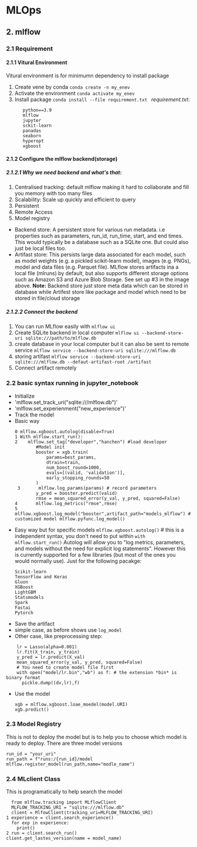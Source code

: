 # MLOps

## 2. mlflow
### 2.1 Requirement
#### 2.1.1 Vitural Environment
Vitural environment is for minimumn dependency to install package
1. Create vene by conda
  `conda create -n my_enev`
2. Activate the environment
   `conda activate my_enev`
3. Install package
   `conda install --file requirement.txt `
   *requirement.txt*:
   ```
      python==3.9
      mlflow
      jupyter
      sckit-learn
      panadas
      seaborn
      hyperopt
      xgboost
    ```

#### 2.1.2 Configure the mlflow backend(storage)
##### 2.1.2.1 Why we need backend and what's that:
1. Centralised tracking: default mlflow making it hard to collaborate and fill you memory with too many files
2. Scalability: Scale up quickly and efficient to query
3. Persistent
4. Remote Access
5. Model registry
-   Backend store:  A persistent store for various run metadata. i.e properties such as parameters, run_id, run_time, start, and end times. This would typically be a database such as a SQLite one. But could also just be local files too.
-   Artifast store: This persists large data associated for each model, such as model weights (e.g. a pickled scikit-learn model), images (e.g. PNGs), model and data files (e.g. Parquet file). MLflow stores artifacts ina a local file (mlruns) by default, but also supports different storage options such as Amazon S3 and Azure Blob Storage. See set up #3 in the image above.
**Note:** Backend store just store meta data which can be stored in database while Artifest store like package and model which need to be stored in file/cloud storage
##### 2.1.2.2 Connect the backend 
1. You can run MLflow easily with
`mlflow ui`
2. Create SQLite backend in local computer
`mlflow ui --backend-store-uri sqlite:///path/to/mlflow.db`
3. create database in your local computer but it can also be sent to remote service
`mlflow service --backend-store-uri sqlite:///mlflow.db`
4. storing artifast
`mlflow service --backend-store-uri sqlite:///mlflow.db --defaut-artifast-root /artifast`
5.  Connect artifact remotely

### 2.2 basic syntax running in jupyter_notebook

- Initialize
-   'mlflow.set_track_uri("sqlite:///mlflow.db")'
-   'mlflow.set_experienment("new_experience")'
- Track the model
-  Basic way
    ```
    0 mlflow.xgboost.autolog(disable=True)
    1 With mlflow.start_run():
    2    mlflow.set_tag("developer","hanchen") #load developer
            #Model init
            booster = xgb.train(
                params=best_params,
                dtrain=train,
                num_boost_round=1000,
                evals=[(valid, 'validation')],
                early_stopping_rounds=50
            )
     3       mlflow.log_params(params) # record parameters       
            y_pred = booster.predict(valid)
            rmse = mean_squared_error(y_val, y_pred, squared=False)
    4       mlflow.log_metrics("rmse",rmse)
    5       mlflow.xgboost.log_model("booster",artifact_path="models_mlflow") # customized model mlflow.pyfunc.log_model()
    ```
- Easy way but for specific models
   `mlflow.xgboost.autolog()` # this is a independent syntax, you don't need to put within `with mlflow.start_run()`
  Autolog will allow you to "log metrics, parameters, and models without the need for explicit log statements". However this is currently supported for a few libraries (but most of the ones you would normally use). Just for the following pacakge:
  ```
  Scikit-learn
  TensorFlow and Keras
  Gluon
  XGBoost
  LightGBM
  Statsmodels
  Spark
  Fastai
  Pytorch
  ```
- Save the artifact
-   simple case, as before shows use `log_model`
-   Other case, like preprocessing step:
```    
    lr = Lasso(alpha=0.001)
    lr.fit(X_train, y_train)
    y_pred = lr.predict(X_val)
    mean_squared_error(y_val, y_pred, squared=False)
    # You need to create model file first
    with open("model/lr.bin","wb") as f: # the extension *bin* is binary format
      pickle.dump((dv,lr),f)
```

- Use the model
  ```
  xgb = mlflow.xgboost.loae_moedel(model.URI)
  xgb.predict()
  ```

### 2.3 Model Registry
This is not to deploy the model but is to help you to choose which model is ready to deploy. There are three model versions
```
run_id = "your_uri"
run_path = f"runs:/{run_id}/model
mlflow.register_model(run_path,name="modle_name")
```
### 2.4 MLclient Class
This is programatically to help search the model
```
  from mlflow.tracking import MLflowClient
  MLFLOW_TRACKING_URI = "sqlite:///mlflow.db"
  client = MlfowClient(tracking_uri=MLFLOW_TRACKING_URI)
1 experience = client.search_experience()
  for exp in experience:
    print()
2 run = client.search_run()
client.get_lastes_version(name = model_name)
```
